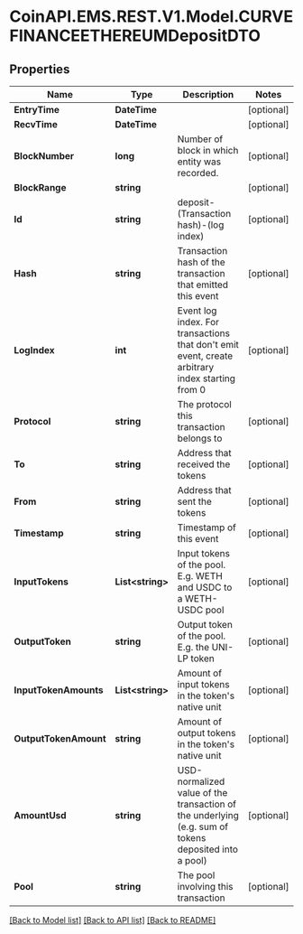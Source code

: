 
# CoinAPI.EMS.REST.V1.Model.CURVEFINANCEETHEREUMDepositDTO

## Properties

Name | Type | Description | Notes
------------ | ------------- | ------------- | -------------
**EntryTime** | **DateTime** |  | [optional] 
**RecvTime** | **DateTime** |  | [optional] 
**BlockNumber** | **long** | Number of block in which entity was recorded. | [optional] 
**BlockRange** | **string** |  | [optional] 
**Id** | **string** | deposit-(Transaction hash)-(log index) | [optional] 
**Hash** | **string** | Transaction hash of the transaction that emitted this event | [optional] 
**LogIndex** | **int** | Event log index. For transactions that don&#39;t emit event, create arbitrary index starting from 0 | [optional] 
**Protocol** | **string** | The protocol this transaction belongs to | [optional] 
**To** | **string** | Address that received the tokens | [optional] 
**From** | **string** | Address that sent the tokens | [optional] 
**Timestamp** | **string** | Timestamp of this event | [optional] 
**InputTokens** | **List&lt;string&gt;** | Input tokens of the pool. E.g. WETH and USDC to a WETH-USDC pool | [optional] 
**OutputToken** | **string** | Output token of the pool. E.g. the UNI-LP token | [optional] 
**InputTokenAmounts** | **List&lt;string&gt;** | Amount of input tokens in the token&#39;s native unit | [optional] 
**OutputTokenAmount** | **string** | Amount of output tokens in the token&#39;s native unit | [optional] 
**AmountUsd** | **string** | USD-normalized value of the transaction of the underlying (e.g. sum of tokens deposited into a pool) | [optional] 
**Pool** | **string** | The pool involving this transaction | [optional] 

[[Back to Model list]](../README.md#documentation-for-models)
[[Back to API list]](../README.md#documentation-for-api-endpoints)
[[Back to README]](../README.md)

